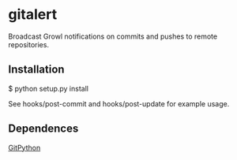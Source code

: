 gitalert
========

Broadcast Growl notifications on commits and pushes to remote repositories.

Installation
------------

$ python setup.py install

See hooks/post-commit and hooks/post-update for example usage.

Dependences
-----------

[GitPython](http://gitorious.org/projects/git-python/) 
